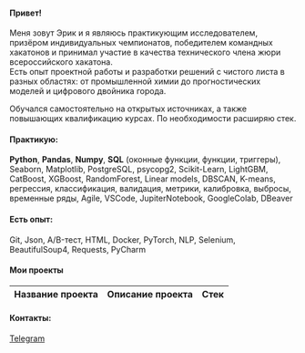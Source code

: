#### Привет!

Меня зовут Эрик и я являюсь практикующим исследователем, призёром индивидуальных чемпионатов, победителем командных хакатонов и принимал участие в качества технического члена жюри всероссийского хакатона.  
Есть опыт проектной работы и разработки решений с чистого листа в разных областях: от промышленной химии до прогностических моделей и цифрового двойника города.

Обучался самостоятельно на открытых источниках, а также повышающих квалификацию курсах. По необходимости расширяю стек.

#### Практикую:
**Python**, **Pandas**, **Numpy**, **SQL** (оконные функции, функции, триггеры),  Seaborn, Matplotlib, PostgreSQL, psycopg2, Scikit-Learn, LightGBM, CatBoost, XGBoost, RandomForest, Linear models, DBSCAN, K-means, регрессия, классификация, валидация, метрики, калибровка, выбросы, временные ряды, Agile, VSCode, JupiterNotebook, GoogleColab, DBeaver

#### Есть опыт:
Git, Json, A/B-тест, HTML, Docker, PyTorch, NLP, Selenium, BeautifulSoup4, Requests, PyCharm

#### Мои проекты
|Название проекта| Описание проекта| Стек|
|----------------|-----------------|-----|


#### Контакты:
[Telegram](https://t.me/erikkagarmanov)
